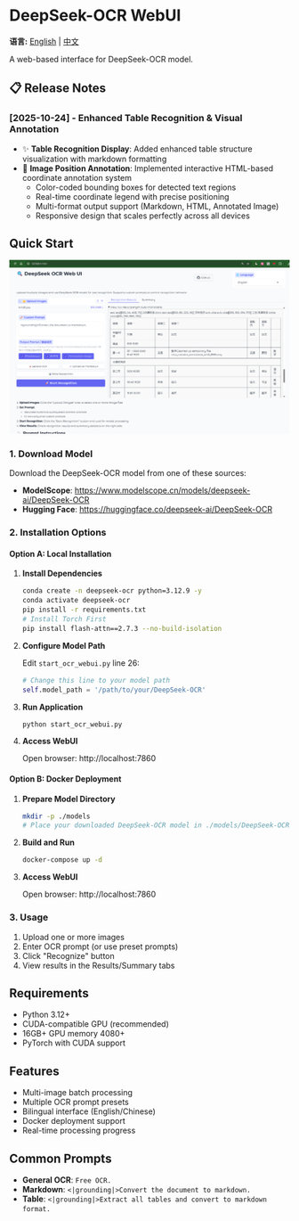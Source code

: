 # DeepSeek-OCR WebUI

**语言:** [English](README.md) | [中文](README_zh.md)

A web-based interface for DeepSeek-OCR model.

## 📋 Release Notes

### [2025-10-24] - Enhanced Table Recognition & Visual Annotation
- ✨ **Table Recognition Display**: Added enhanced table structure visualization with markdown formatting
- 🎯 **Image Position Annotation**: Implemented interactive HTML-based coordinate annotation system
  - Color-coded bounding boxes for detected text regions
  - Real-time coordinate legend with precise positioning
  - Multi-format output support (Markdown, HTML, Annotated Image)
  - Responsive design that scales perfectly across all devices

## Quick Start
![images.png](images.png)


### 1. Download Model

Download the DeepSeek-OCR model from one of these sources:
- **ModelScope**: https://www.modelscope.cn/models/deepseek-ai/DeepSeek-OCR
- **Hugging Face**: https://huggingface.co/deepseek-ai/DeepSeek-OCR

### 2. Installation Options

#### Option A: Local Installation

1. **Install Dependencies**
   ```bash
   conda create -n deepseek-ocr python=3.12.9 -y
   conda activate deepseek-ocr
   pip install -r requirements.txt
   # Install Torch First
   pip install flash-attn==2.7.3 --no-build-isolation
   
   ```

2. **Configure Model Path**
   
   Edit `start_ocr_webui.py` line 26:
   ```python
   # Change this line to your model path
   self.model_path = '/path/to/your/DeepSeek-OCR'
   ```

3. **Run Application**
   ```bash
   python start_ocr_webui.py
   ```

4. **Access WebUI**
   
   Open browser: http://localhost:7860

#### Option B: Docker Deployment

1. **Prepare Model Directory**
   ```bash
   mkdir -p ./models
   # Place your downloaded DeepSeek-OCR model in ./models/DeepSeek-OCR/
   ```

2. **Build and Run**
   ```bash
   docker-compose up -d
   ```

3. **Access WebUI**
   
   Open browser: http://localhost:7860

### 3. Usage

1. Upload one or more images
2. Enter OCR prompt (or use preset prompts)
3. Click "Recognize" button
4. View results in the Results/Summary tabs

## Requirements

- Python 3.12+
- CUDA-compatible GPU (recommended)
- 16GB+ GPU memory 4080+
- PyTorch with CUDA support

## Features

- Multi-image batch processing
- Multiple OCR prompt presets
- Bilingual interface (English/Chinese)
- Docker deployment support
- Real-time processing progress

## Common Prompts

- **General OCR**: `Free OCR.`
- **Markdown**: `<|grounding|>Convert the document to markdown.`
- **Table**: `<|grounding|>Extract all tables and convert to markdown format.`
